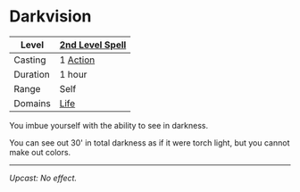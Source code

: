 # Darkvision

| Level    | [2nd Level Spell](2nd%20Level%20Spells.md)          |
| -------- | --------------------------------------------------- |
| Casting  | 1 [Action](../../../../Game%20Procedures/Action.md) |
| Duration | 1 hour                                              |
| Range    | Self                                                |
| Domains  | [Life](../../../Spell%20Domains/Life.md)            |

You imbue yourself with the ability to see in darkness.

You can see out 30' in total darkness as if it were torch light, but you cannot make out colors.

---
*Upcast: No effect.*